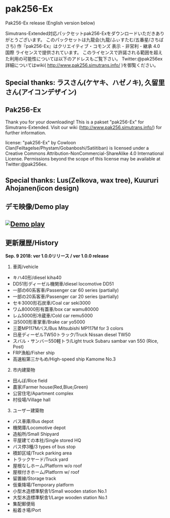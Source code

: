 # pak256-Ex
Pak256-Ex release 
(English version below)

Simutrans-Extended対応パックセットpak256-Exをダウンロードいただきありがとうございます。
このパックセットは九龍会(九龍/ふぃすたむ/五番星/さちばさち) 作『pak256-Ex』はクリエイティブ・コモンズ 表示 - 非営利 - 継承 4.0 国際 ライセンスで提供されています。
このライセンスで許諾される範囲を超えた利用の可能性については以下のアドレスもご覧下さい。 Twitter:@pak256ex
詳細についてはwiki( http://www.pak256.simutrans.info/ )を御覧ください。

Special thanks: ラスさん(ケヤキ、ハゼノキ), 久留里さん(アイコンデザイン)  
---
## Pak256-Ex

Thank you for your downloading!
This is a pakset "pak256-Ex" for Simutrans-Extended.
Visit our wiki (http://www.pak256.simutrans.info/) for further information.

license:
"pak256-Ex" by Cowloon Clan(Feiltagelse/Phystam/Gobanboshi/Satiitiban) is licensed under a
Creative Commons Attribution-NonCommercial-ShareAlike 4.0 International License.
Permissions beyond the scope of this license may be available at Twitter:@pak256ex.

Special thanks: Lus(Zelkova, wax tree), Kuururi Ahojanen(icon design)  
---
## デモ映像/Demo play
[![Demo play](https://img.youtube.com/vi/iYPsDjS_8-Q/0.jpg)](https://www.youtube.com/watch?v=iYPsDjS_8-Q)
---
## 更新履歴/History
**Sep. 9 2018: ver 1.0.0リリース / ver 1.0.0 release**

1. 車両/vehicle
- キハ40形/diesel kiha40
- DD51形ディーゼル機関車/diesel locomotive DD51
- 一部の60系客車/Passenger car 60 series (partially)
- 一部の20系客車/Passenger car 20 series (partially)
- セキ3000形石炭車/Coal car seki3000
- ワム80000形有蓋車/box car wamu80000
- レム5000形冷蔵車/Cold car remu5000
- ヨ5000形車掌車/Brake car yo5000
- 三菱MP117Mバス/Bus Mitsubishi MP117M for 3 colors
- 日産ディーゼルTW50トラック/Truck Nissan diesel TW50
- スバル・サンバー550軽トラ/Light truck Subaru sambar van 550 (Rice, Post)
- FRP漁船/Fisher ship
- 高速船第三かもめ/High-speed ship Kamome No.3

2. 市内建築物

- 田んぼ/Rice field
- 農家/Farmer house(Red,Blue,Green)
- 公営住宅/Apartment complex
- 村役場/Village hall

3. ユーザー建築物

- バス車庫/Bus depot
- 機関庫/Locomotive depot
- 造船所/Small Shipyard
- 平屋建ての本社/Single stored HQ
- バス停3種/3 types of bus stop
- 積卸区域/Truck parking area
- トラックヤード/Truck yard
- 屋根なしホーム/Platform w/o roof
- 屋根付きホーム/Platform w/ roof
- 留置線/Storage track
- 仮乗降場/Temporary platform
- 小型木造標準駅舎1/Small wooden station No.1
- 大型木造標準駅舎1/Large wooden station No.1
- 集配郵便局
- 船着き場/Port
  
